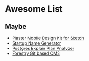 # Awesome List

## Maybe

- [Plaster Mobile Design Kit for Sketch](https://plasterdesignsystem.com/)
- [Startup Name Generator](https://find-your-next-startups-name.now.sh/)
- [Postgres Explain Plan Analyzer](https://tatiyants.com/pev/#/plans/new)
- [Forestry Git based CMS](https://forestry.io/)
